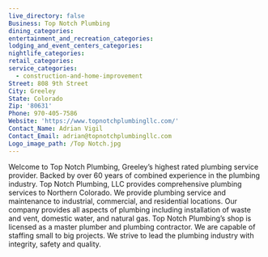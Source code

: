 ```yaml
---
live_directory: false
Business: Top Notch Plumbing
dining_categories:
entertainment_and_recreation_categories:
lodging_and_event_centers_categories:
nightlife_categories:
retail_categories:
service_categories:
  - construction-and-home-improvement
Street: 808 9th Street
City: Greeley
State: Colorado
Zip: '80631'
Phone: 970-405-7586
Website: 'https://www.topnotchplumbingllc.com/'
Contact_Name: Adrian Vigil
Contact_Email: adrian@topnotchplumbingllc.com
Logo_image_path: /Top Notch.jpg
---
```


Welcome to Top Notch Plumbing, Greeley’s highest rated plumbing service provider. Backed by over 60 years of combined experience in the plumbing industry. Top Notch Plumbing, LLC provides comprehensive plumbing services to Northern Colorado. We provide plumbing service and maintenance to industrial, commercial, and residential locations. Our company provides all aspects of plumbing including installation of waste and vent, domestic water, and natural gas. Top Notch Plumbing’s shop is licensed as a master plumber and plumbing contractor. We are capable of staffing small to big projects. We strive to lead the plumbing industry with integrity, safety and quality.